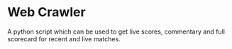 # Web Crawler
A python script which can be used to get live scores, commentary and full scorecard for recent and live matches.
